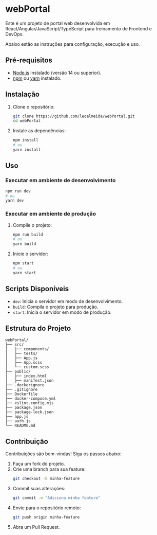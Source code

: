# webPortal
Este é um projeto de portal web desenvolvida em React/Angular/JavaScript/TypeScript para treinamento de Frontend e DevOps.

Abaixo estão as instruções para configuração, execução e uso.

## Pré-requisitos

- [Node.js](https://nodejs.org/) instalado (versão 14 ou superior).
- [npm](https://www.npmjs.com/) ou [yarn](https://yarnpkg.com/) instalado.

## Instalação

1. Clone o repositório:
    ```bash
    git clone https://github.com/leoalmeida/webPortal.git
    cd webPortal
    ```

2. Instale as dependências:
    ```bash
    npm install
    # ou
    yarn install
    ```

## Uso

### Executar em ambiente de desenvolvimento

```bash
npm run dev
# ou
yarn dev
```

### Executar em ambiente de produção

1. Compile o projeto:
    ```bash
    npm run build
    # ou
    yarn build
    ```

2. Inicie o servidor:
    ```bash
    npm start
    # ou
    yarn start
    ```

## Scripts Disponíveis

- `dev`: Inicia o servidor em modo de desenvolvimento.
- `build`: Compila o projeto para produção.
- `start`: Inicia o servidor em modo de produção.

## Estrutura do Projeto

```plaintext
webPortal/
├── src/
│   ├── components/
│   ├── tests/
│   ├── App.js
│   ├── App.scss
│   └── custom.scss
├── public/
│   ├── index.html
│   ├── manifest.json
├── .dockerignore
├── .gitignore
├── Dockerfile
├── docker-compose.yml
├── eslint.config.mjs
├── package.json
├── package-lock.json
├── app.js
├── auth.js
└── README.md
```

## Contribuição

Contribuições são bem-vindas! Siga os passos abaixo:

1. Faça um fork do projeto.
2. Crie uma branch para sua feature:
    ```bash
    git checkout -b minha-feature
    ```
3. Commit suas alterações:
    ```bash
    git commit -m "Adiciona minha feature"
    ```
4. Envie para o repositório remoto:
    ```bash
    git push origin minha-feature
    ```
5. Abra um Pull Request.
